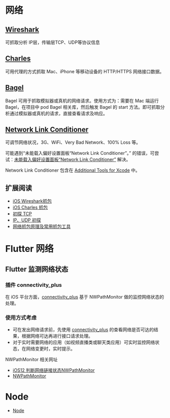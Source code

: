 # 网络
## [Wireshark](https://www.wireshark.org/)

可抓取分析 IP层，传输层TCP、UDP等协议信息

## [Charles](https://www.charlesproxy.com/)

可用代理的方式抓取 Mac、iPhone 等移动设备的 HTTP/HTTPS 网络接口数据。

## [Bagel](https://github.com/yagiz/Bagel)

Bagel 可用于抓取模拟器或真机的网络请求。使用方式为：需要在 Mac 端运行 Bagel，在项目中 pod Bagel 相关库，然后触发 Bagel 的 start 方法。即可抓取分析通过模拟器或真机的请求，直接查看请求及响应。

## [Network Link Conditioner](https://nshipster.cn/network-link-conditioner/) 

可调节网络状况，3G、WiFi、Very Bad Network、100% Loss 等。

可能遇到“未能载入偏好设置面板“Network Link Conditioner”。” 的错误，可尝试：[未能载入偏好设置面板“Network Link Conditioner”](http://www.skyfox.org/could-not-load-network-link-conditioner.html) 解决。

Network Link Conditioner 包含在 [Additional Tools for Xcode](https://developer.apple.com/download/all/?q=Additional%20Tools%20for%20Xcode) 中。


## 扩展阅读

- [iOS Wireshark抓包](https://juejin.cn/post/6844903773177921544)
- [iOS Charles 抓包](https://juejin.cn/post/6844903768832606216)
- [初探 TCP](https://juejin.cn/post/6844903764952875016)
- [IP、UDP 初探](https://juejin.cn/post/6844903762960580616)
- [网络抓包原理及常用抓包工具](https://github.com/xuwening/blog/blob/master/mdFile/%E7%BD%91%E7%BB%9C%E6%8A%93%E5%8C%85%E5%8E%9F%E7%90%86%E5%8F%8A%E5%B8%B8%E7%94%A8%E6%8A%93%E5%8C%85%E5%B7%A5%E5%85%B7.md)

# Flutter 网络
## Flutter 监测网络状态

### 插件 connectivity_plus

在 iOS 平台方面，[connectivity_plus](https://pub.dev/packages/connectivity_plus) 基于 NWPathMonitor 做的监控网络状态的处理。

### 使用方式考虑

- 可在发出网络请求前，先使用 [connectivity_plus](https://pub.dev/packages/connectivity_plus) 的查看网络是否可达的结果，根据网络可达再进行接口请求处理。
- 对于实时需要网络的应用（如视频直播类或聊天类应用）可实时监控网络状态，在网络变更时，实时提示。

NWPathMonitor 相关网址

- [iOS12 判断网络链接状态NWPathMonitor](https://www.cnblogs.com/breezemist/p/13602730.html)
- [NWPathMonitor](https://zditect.com/article/20616163.html)



# Node
- [Node](https://github.com/twototwoto/WYW_Blog/blob/master/Node.md)

